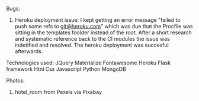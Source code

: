 Bugs:

1. Heroku deployment issue:
I kept getting an error message "failed to push some refs to git@heroku.com" which was due that the Procfile was sitting in the templates foolder instead of the root. After a short research and systematic reference back to the CI modules the issue was indetified and resolved. The heroku deployment was succesful afterwards.

Technologies used:
JQuery
Materialize
Fontawesome
Heroku
Flask framework
Htnl
Css
Javascript
Python
MongoDB

Photos:

1. hotel_room from Pexels via Pixabay
